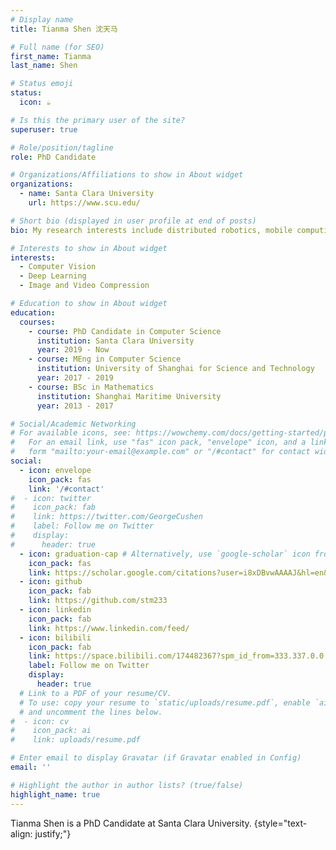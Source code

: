 ```yaml
---
# Display name
title: Tianma Shen 沈天马

# Full name (for SEO)
first_name: Tianma
last_name: Shen

# Status emoji
status:
  icon: ☕️

# Is this the primary user of the site?
superuser: true

# Role/position/tagline
role: PhD Candidate

# Organizations/Affiliations to show in About widget
organizations:
  - name: Santa Clara University
    url: https://www.scu.edu/

# Short bio (displayed in user profile at end of posts)
bio: My research interests include distributed robotics, mobile computing and programmable matter.

# Interests to show in About widget
interests:
  - Computer Vision
  - Deep Learning
  - Image and Video Compression

# Education to show in About widget
education:
  courses:
    - course: PhD Candidate in Computer Science
      institution: Santa Clara University
      year: 2019 - Now
    - course: MEng in Computer Science
      institution: University of Shanghai for Science and Technology
      year: 2017 - 2019
    - course: BSc in Mathematics
      institution: Shanghai Maritime University
      year: 2013 - 2017

# Social/Academic Networking
# For available icons, see: https://wowchemy.com/docs/getting-started/page-builder/#icons
#   For an email link, use "fas" icon pack, "envelope" icon, and a link in the
#   form "mailto:your-email@example.com" or "/#contact" for contact widget.
social:
  - icon: envelope
    icon_pack: fas
    link: '/#contact'
#  - icon: twitter
#    icon_pack: fab
#    link: https://twitter.com/GeorgeCushen
#    label: Follow me on Twitter
#    display:
#      header: true
  - icon: graduation-cap # Alternatively, use `google-scholar` icon from `ai` icon pack
    icon_pack: fas
    link: https://scholar.google.com/citations?user=i8xDBvwAAAAJ&hl=en&oi=ao
  - icon: github
    icon_pack: fab
    link: https://github.com/stm233
  - icon: linkedin
    icon_pack: fab
    link: https://www.linkedin.com/feed/
  - icon: bilibili
    icon_pack: fab
    link: https://space.bilibili.com/174482367?spm_id_from=333.337.0.0
    label: Follow me on Twitter
    display:
      header: true
  # Link to a PDF of your resume/CV.
  # To use: copy your resume to `static/uploads/resume.pdf`, enable `ai` icons in `params.yaml`,
  # and uncomment the lines below.
#  - icon: cv
#    icon_pack: ai
#    link: uploads/resume.pdf

# Enter email to display Gravatar (if Gravatar enabled in Config)
email: ''

# Highlight the author in author lists? (true/false)
highlight_name: true
---
```


Tianma Shen is a PhD Candidate at Santa Clara University. 
{style="text-align: justify;"}
